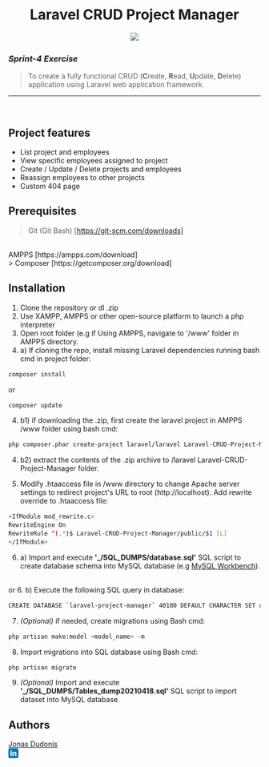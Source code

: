 <h1 align="center">Laravel CRUD Project Manager </h1>

<p align="center"><a href="https://laravel.com" target="_blank"><img src="https://raw.githubusercontent.com/laravel/art/master/logo-lockup/5%20SVG/2%20CMYK/1%20Full%20Color/laravel-logolockup-cmyk-red.svg" width="200"></a></p>

###  *Sprint-4 Exercise*
> To create a fully functional CRUD (**C**reate, **R**ead, **U**pdate, **D**elete) application using Laravel web application framework.

---
<br>

## Project features
- List project and employees
- View specific employees assigned to project
- Create / Update / Delete projects and employees
- Reassign employees to other projects
- Custom 404 page

## Prerequisites

> Git (Git Bash) [https://git-scm.com/downloads]
<br>
AMPPS [https://ampps.com/download]
<br>
> Composer [https://getcomposer.org/download]

## Installation
1. Clone the repository or dl .zip
2. Use XAMPP, AMPPS or other open-source platform to launch a php interpreter
3. Open root folder (e.g if Using AMPPS, navigate to '/www' folder in AMPPS directory.
4. a) If cloning the repo, install missing Laravel dependencies running bash cmd in project folder:
```sh
composer install
```
or
```sh
composer update
```
4. b1) if downloading the .zip, first create the laravel project in AMPPS /www folder using bash cmd:

```sh
php composer.phar create-project laravel/laravel Laravel-CRUD-Project-Manager
```
4. b2) extract the contents of the .zip archive to /laravel Laravel-CRUD-Project-Manager folder.

5. Modify .htaaccess file in /www directory to change Apache server settings to redirect project's URL to root (http://localhost). Add rewrite override to .htaaccess file:
```sh
<IfModule mod_rewrite.c>
RewriteEngine On
RewriteRule ^(.*)$ Laravel-CRUD-Project-Manager/public/$1 [L]
</IfModule>
```

6) a) Import and execute **'_/SQL_DUMPS/database.sql'** SQL script to create database schema into MySQL database (e.g [MySQL Workbench](https://dev.mysql.com/downloads/workbench)).
<br>
or
6. b) Execute the following SQL query in database:

```sh
CREATE DATABASE `laravel-project-manager` 40100 DEFAULT CHARACTER SET utf8mb4 COLLATE utf8mb4_general_ci */ /*!80016 DEFAULT ENCRYPTION='N' ;
```

7. *(Optional)* if needed, create migrations using Bash cmd:
```sh
php artisan make:model <model_name> -m 
```

8. Import migrations into SQL database using Bash cmd:
```sh
php artisan migrate
```

9. *(Optional)* Import and execute **'_/SQL_DUMPS/Tables_dump20210418.sql'** SQL script to import dataset into MySQL database.

## Authors
[Jonas Dudonis](https://github.com/JonasDudonis)
<br>
<a href="https://www.linkedin.com/in/jonasdudonis" target="_blank"><img src="https://raw.githubusercontent.com/edent/SuperTinyIcons/8e583e7ef9b3eb18787975676ed61fadee086578/images/svg/linkedin.svg" width="20"></a> 

